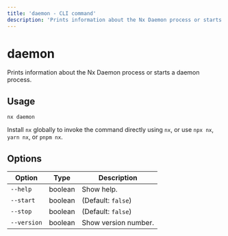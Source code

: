 ```yaml
---
title: 'daemon - CLI command'
description: 'Prints information about the Nx Daemon process or starts a daemon process.'
---
```


# daemon

Prints information about the Nx Daemon process or starts a daemon process.

## Usage

```shell
nx daemon
```

Install `nx` globally to invoke the command directly using `nx`, or use `npx nx`, `yarn nx`, or `pnpm nx`.

## Options

| Option      | Type    | Description          |
| ----------- | ------- | -------------------- |
| `--help`    | boolean | Show help.           |
| `--start`   | boolean | (Default: `false`)   |
| `--stop`    | boolean | (Default: `false`)   |
| `--version` | boolean | Show version number. |
